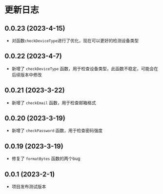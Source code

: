 # 更新日志

## 0.0.23 (2023-4-15)

- 对函数`checkDeviceType`进行了优化，现在可以更好的检测设备类型

## 0.0.22 (2023-4-7)

- 新增了 `checkDeviceType` 函数，用于检查设备类型，此函数不稳定，可能会在后续版本中修改

## 0.0.21 (2023-3-22)

- 新增了 `checkEmail` 函数，用于检查邮箱格式

## 0.0.20 (2023-3-19)

- 新增了 `checkPassword` 函数，用于检查密码强度

## 0.0.19 (2023-3-19)

- 修复了 `formatBytes` 函数的两个bug

## 0.0.1 (2023-2-1)

- 项目发布测试版本